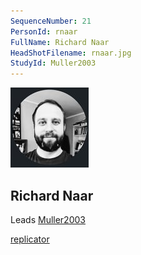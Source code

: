 ```yaml
---
SequenceNumber: 21
PersonId: rnaar
FullName: Richard Naar
HeadShotFilename: rnaar.jpg
StudyId: Muller2003
---
```


![headshot of researcher](/assets/images/headshots/rnaar.jpg "Richard Naar")

## Richard Naar


Leads [Muller2003](/replications/Muller2003)



[replicator]("replicator")